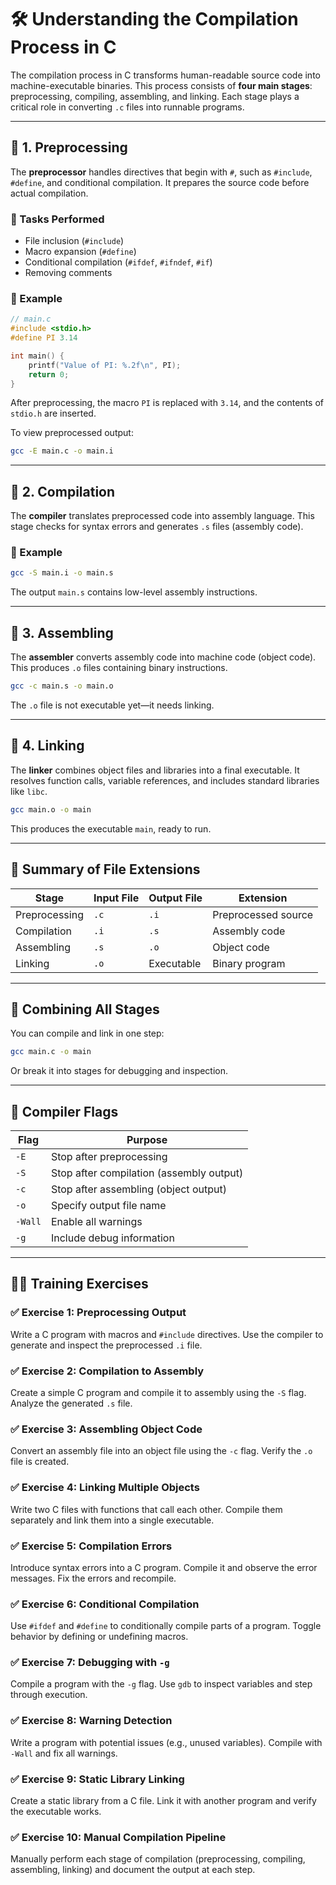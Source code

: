 # 🛠️ Understanding the Compilation Process in C

The compilation process in C transforms human-readable source code into machine-executable binaries. This process consists of **four main stages**: preprocessing, compiling, assembling, and linking. Each stage plays a critical role in converting `.c` files into runnable programs.

---

## 🔹 1. Preprocessing

The **preprocessor** handles directives that begin with `#`, such as `#include`, `#define`, and conditional compilation. It prepares the source code before actual compilation.

### 🔸 Tasks Performed

- File inclusion (`#include`)
- Macro expansion (`#define`)
- Conditional compilation (`#ifdef`, `#ifndef`, `#if`)
- Removing comments

### 🔸 Example

```c
// main.c
#include <stdio.h>
#define PI 3.14

int main() {
    printf("Value of PI: %.2f\n", PI);
    return 0;
}
```

After preprocessing, the macro `PI` is replaced with `3.14`, and the contents of `stdio.h` are inserted.

To view preprocessed output:

```bash
gcc -E main.c -o main.i
```

---

## 🔹 2. Compilation

The **compiler** translates preprocessed code into assembly language. This stage checks for syntax errors and generates `.s` files (assembly code).

### 🔸 Example

```bash
gcc -S main.i -o main.s
```

The output `main.s` contains low-level assembly instructions.

---

## 🔹 3. Assembling

The **assembler** converts assembly code into machine code (object code). This produces `.o` files containing binary instructions.

```bash
gcc -c main.s -o main.o
```

The `.o` file is not executable yet—it needs linking.

---

## 🔹 4. Linking

The **linker** combines object files and libraries into a final executable. It resolves function calls, variable references, and includes standard libraries like `libc`.

```bash
gcc main.o -o main
```

This produces the executable `main`, ready to run.

---

## 🔹 Summary of File Extensions

| Stage         | Input File | Output File | Extension |
|---------------|------------|-------------|-----------|
| Preprocessing | `.c`       | `.i`        | Preprocessed source |
| Compilation   | `.i`       | `.s`        | Assembly code       |
| Assembling    | `.s`       | `.o`        | Object code         |
| Linking       | `.o`       | Executable  | Binary program      |

---

## 🔹 Combining All Stages

You can compile and link in one step:

```bash
gcc main.c -o main
```

Or break it into stages for debugging and inspection.

---

## 🔹 Compiler Flags

| Flag      | Purpose                                 |
|-----------|-----------------------------------------|
| `-E`      | Stop after preprocessing                |
| `-S`      | Stop after compilation (assembly output)|
| `-c`      | Stop after assembling (object output)   |
| `-o`      | Specify output file name                |
| `-Wall`   | Enable all warnings                     |
| `-g`      | Include debug information               |

---

## 🧑‍💻 Training Exercises

### ✅ Exercise 1: Preprocessing Output  
Write a C program with macros and `#include` directives. Use the compiler to generate and inspect the preprocessed `.i` file.

### ✅ Exercise 2: Compilation to Assembly  
Create a simple C program and compile it to assembly using the `-S` flag. Analyze the generated `.s` file.

### ✅ Exercise 3: Assembling Object Code  
Convert an assembly file into an object file using the `-c` flag. Verify the `.o` file is created.

### ✅ Exercise 4: Linking Multiple Objects  
Write two C files with functions that call each other. Compile them separately and link them into a single executable.

### ✅ Exercise 5: Compilation Errors  
Introduce syntax errors into a C program. Compile it and observe the error messages. Fix the errors and recompile.

### ✅ Exercise 6: Conditional Compilation  
Use `#ifdef` and `#define` to conditionally compile parts of a program. Toggle behavior by defining or undefining macros.

### ✅ Exercise 7: Debugging with `-g`  
Compile a program with the `-g` flag. Use `gdb` to inspect variables and step through execution.

### ✅ Exercise 8: Warning Detection  
Write a program with potential issues (e.g., unused variables). Compile with `-Wall` and fix all warnings.

### ✅ Exercise 9: Static Library Linking  
Create a static library from a C file. Link it with another program and verify the executable works.

### ✅ Exercise 10: Manual Compilation Pipeline  
Manually perform each stage of compilation (preprocessing, compiling, assembling, linking) and document the output at each step.
